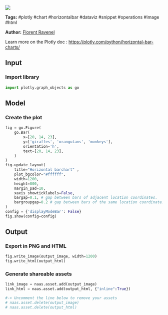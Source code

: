 <a href="https://app.naas.ai/user-redirect/naas/downloader?url=https://raw.githubusercontent.com/jupyter-naas/awesome-notebooks/master/Plotly/Plotly_Create_Horizontal_Barchart.ipynb" target="_parent"><img src="https://naasai-public.s3.eu-west-3.amazonaws.com/open_in_naas.svg"/></a>

**Tags:** #plotly #chart #horizontalbar #dataviz #snippet #operations #image #html

**Author:** [Florent Ravenel](https://www.linkedin.com/in/ACoAABCNSioBW3YZHc2lBHVG0E_TXYWitQkmwog/)

Learn more on the Plotly doc : https://plotly.com/python/horizontal-bar-charts/

## Input

### Import library


```python
import plotly.graph_objects as go
```

## Model

### Create the plot


```python
fig = go.Figure(
    go.Bar(
        x=[20, 14, 23],
        y=['giraffes', 'orangutans', 'monkeys'],
        orientation='h',
        text=[20, 14, 23],
    )
)
fig.update_layout(
    title="Horizontal barchart" ,
    plot_bgcolor="#ffffff",
    width=1200,
    height=800,
    margin_pad=10,
    xaxis_showticklabels=False,
    bargap=0.1, # gap between bars of adjacent location coordinates.
    bargroupgap=0.2 # gap between bars of the same location coordinate.
)
config = {'displayModeBar': False}
fig.show(config=config)
```

## Output

### Export in PNG and HTML


```python
fig.write_image(output_image, width=1200)
fig.write_html(output_html)
```

### Generate shareable assets


```python
link_image = naas.asset.add(output_image)
link_html = naas.asset.add(output_html, {"inline":True})

#-> Uncomment the line below to remove your assets
# naas.asset.delete(output_image)
# naas.asset.delete(output_html)
```

